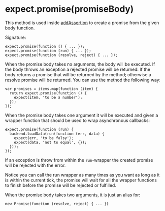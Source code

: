 # expect.promise(promiseBody)

This method is used inside [addAssertion](../addAssertion/) to create
a promise from the given body function.

Signature:

```js#evaluate:false
expect.promise(function () { ... });
expect.promise(function (run) { ... });
expect.promise(function (resolve, reject) { ... });
```

When the promise body takes no arguments, the body will be executed.
If the body throws an exception a rejected promise will be returned.
If the body returns a promise that will be returned by the method;
otherwise a resolve promise will be returned. You can use the method
the following way:

```js#evaluate:false
var promises = items.map(function (item) {
  return expect.promise(function () {
    expect(item, 'to be a number');
  });
});
```

When the promise body takes one argument it will be executed and given a
wrapper function that should be used to wrap asynchronous callbacks:

```js#evaluate:false
expect.promise(function (run) {
  backend.loadData(run(function (err, data) {
    expect(err, 'to be falsy');
    expect(data, 'not to equal', {});
  }));
});
```

If an exception is throw from within the `run`-wrapper the created
promise will be rejected with the error.

Notice you can call the run wrapper as many times as you want as long
as it is within the current tick, the promise will wait for all the
wrapper functions to finish before the promise will be rejected or
fulfilled.

When the promise body takes two arguments, it is just an alias for:

```js#evaluate:false
new Promise(function (resolve, reject) { ... })
```
